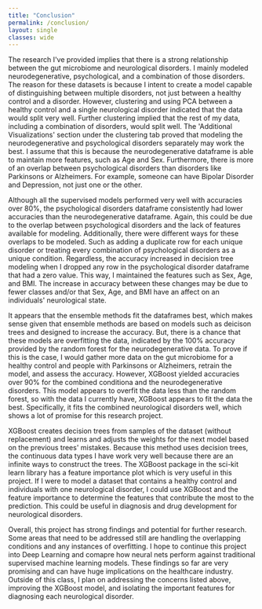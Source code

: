 ```yaml
---
title: "Conclusion"
permalink: /conclusion/
layout: single
classes: wide
---
```


The research I've provided implies that there is a strong relationship between the gut microbiome and neurological disorders. I mainly modeled neurodegenerative, psychological, and a combination of those disorders. The reason for these datasets is because I intent to create a model capable of distinguishing between multiple disorders, not just between a healthy control and a disorder. However, clustering and using PCA between a healthy control and a single neurological disorder indicated that the data would split very well. Further clustering implied that the rest of my data, including a combination of disorders, would split well. The 'Additional Visualizations' section under the clustering tab proved that modeling the neurodegenerative and psychological disorders separately may work the best. I assume that this is because the neurodegenerative dataframe is able to maintain more features, such as Age and Sex. Furthermore, there is more of an overlap between psychological disorders than disorders like Parkinsons or Alzheimers. For example, someone can have Bipolar Disorder and Depression, not just one or the other. 

Although all the supervised models performed very well with accuracies over 80%, the psychological disorders dataframe consistently had lower accuracies than the neurodegenerative dataframe. Again, this could be due to the overlap between psychological disorders and the lack of features available for modeling. Additionally, there were different ways for these overlaps to be modeled. Such as adding a duplicate row for each unique disorder or treating every combination of psychological disorders as a unique condition. Regardless, the accuracy increased in decision tree modeling when I dropped any row in the psychological disorder dataframe that had a zero value. This way, I maintained the features such as Sex, Age, and BMI. The increase in accuracy between these changes may be due to fewer classes and/or that Sex, Age, and BMI have an affect on an individuals' neurological state. 

It appears that the ensemble methods fit the dataframes best, which makes sense given that ensemble methods are based on models such as deicison trees and designed to increase the accuracy. But, there is a chance that these models are overfitting the data, indicated by the 100% accuracy provided by the random forest for the neurodegenerative data. To prove if this is the case, I would gather more data on the gut microbiome for a healthy control and people with Parkinsons or Alzheimers, retrain the model, and assess the accuracy. However, XGBoost yielded accuracies over 90% for the combined conditiona and the neurodegenerative disorders. This model appears to overfit the data less than the random forest, so with the data I currently have, XGBoost appears to fit the data the best. Specifically, it fits the combined neurological disorders well, which shows a lot of promise for this research project. 

XGBoost creates decision trees from samples of the dataset (without replacement) and learns and adjusts the weights for the next model based on the previous trees' mistakes. Because this method uses decision trees, the continuous data types I have work very well because there are an infinite ways to construct the trees. The XGBoost package in the sci-kit learn library has a feature importance plot which is very useful in this project. If I were to model a dataset that contains a healthy control and individuals with one neurological disorder, I could use XGBoost and the feature importance to determine the features that contribute the most to the prediction. This could be useful in diagnosis and drug development for neurological disorders. 

Overall, this project has strong findings and potential for further research. Some areas that need to be addressed still are handling the overlapping conditions and any instances of overfitting. I hope to continue this project into Deep Learning and comapre how neural nets perform against traditional supervised machine learning models. These findings so far are very promising and can have huge implications on the healthcare industry. Outside of this class, I plan on addressing the concerns listed above, improving the XGBoost model, and isolating the important features for diagnosing each neurological disorder. 



